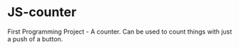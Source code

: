 # JS-counter

First Programming Project - A counter. Can be used to count things with just a push of a button. 
